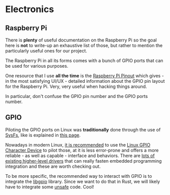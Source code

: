 # Electronics

## Raspberry Pi

There is **plenty** of useful documentation on the Raspberry Pi so the goal
here is **not** to write-up an exhaustive list of those, but rather to mention
the particularly useful ones for our project.

The Raspberry Pi in all its forms comes with a bunch of GPIO ports that can be
used for various purposes.

One resource that I use **all the time** is the [Raspberry Pi
Pinout](https://pinout.xyz) which gives - in the most satisfying UI/UX -
detailed information about the GPIO pin layout for the Raspberry Pi. Very, very
useful when hacking things around.

In particular, don't confuse the GPIO pin number and the GPIO ports number.

## GPIO

Piloting the GPIO ports on Linux was **traditionally** done through the use of
[SysFs](https://www.man7.org/linux/man-pages/man5/sysfs.5.html), like is
explained in [this
page](https://www.ics.com/blog/gpio-programming-using-sysfs-interface).

Nowadays in modern Linux, [it is
recommended](https://docs.kernel.org/next/admin-guide/gpio/sysfs.html) to use
the [Linux GPIO Character
Device](https://www.kernel.org/doc/html/latest/driver-api/gpio/using-gpio.html)
to pilot those, at it is less error-prone and offers a more reliable - as well
as capable - interface and behaviors. There are [lots of existing higher-level
drivers](https://docs.kernel.org/next/driver-api/gpio/drivers-on-gpio.html)
that can really fasten embedded programming integration and these are worth
checking out.

To be more specific, the recommended way to interact with GPIO is to integrate
the [libgpio](https://git.kernel.org/pub/scm/libs/libgpiod/libgpiod.git/about/)
library. Since we want to do that in Rust, we will likely have to integrate
some [unsafe](https://doc.rust-lang.org/book/ch19-01-unsafe-rust.html) code.
Cool!
